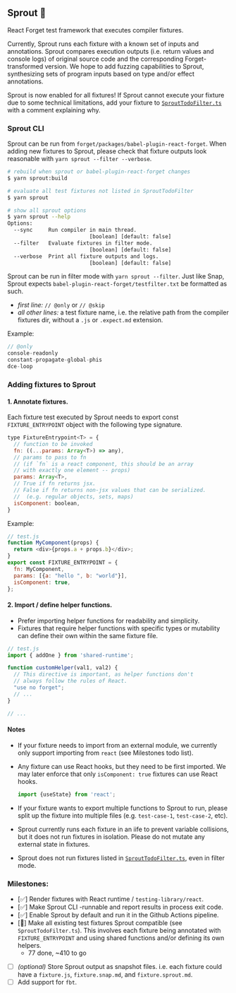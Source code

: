 ## Sprout 🌱
React Forget test framework that executes compiler fixtures.

Currently, Sprout runs each fixture with a known set of inputs and annotations. Sprout compares execution outputs (i.e. return values and console logs) of original source code and the corresponding Forget-transformed version.
We hope to add fuzzing capabilities to Sprout, synthesizing sets of program inputs based on type and/or effect annotations.

Sprout is now enabled for all fixtures! If Sprout cannot execute your fixture due to some technical limitations, add your fixture to [`SproutTodoFilter.ts`](./src/SproutTodoFilter.ts) with a comment explaining why.

### Sprout CLI
Sprout can be run from `forget/packages/babel-plugin-react-forget`. When adding new fixtures to Sprout, please check that fixture outputs look reasonable with `yarn sprout --filter --verbose`.

```sh
# rebuild when sprout or babel-plugin-react-forget changes
$ yarn sprout:build

# evaluate all test fixtures not listed in SproutTodoFilter
$ yarn sprout

# show all sprout options
$ yarn sprout --help
Options:
  --sync     Run compiler in main thread.
                          [boolean] [default: false]
  --filter   Evaluate fixtures in filter mode.
                          [boolean] [default: false]
  --verbose  Print all fixture outputs and logs.
                          [boolean] [default: false]
```

Sprout can be run in filter mode with `yarn sprout --filter`. Just like Snap, Sprout expects `babel-plugin-react-forget/testfilter.txt` be formatted as such.
- *first line:* `// @only` or `// @skip`
- *all other lines:* a test fixture name, i.e. the relative path from the compiler fixtures dir, without a `.js` or `.expect.md` extension.

Example:
```c
// @only
console-readonly
constant-propagate-global-phis
dce-loop
```

### Adding fixtures to Sprout

#### 1. Annotate fixtures.
Each fixture test executed by Sprout needs to export const `FIXTURE_ENTRYPOINT` object with the following type signature.

```js
type FixtureEntrypoint<T> = {
  // function to be invoked
  fn: ((...params: Array<T>) => any),
  // params to pass to fn
  // (if `fn` is a react component, this should be an array
  // with exactly one element -- props)
  params: Array<T>,
  // True if fn returns jsx.
  // False if fn returns non-jsx values that can be serialized.
  //  (e.g. regular objects, sets, maps)
  isComponent: boolean,
}
```

Example:
```js
// test.js
function MyComponent(props) {
  return <div>{props.a + props.b}</div>;
}
export const FIXTURE_ENTRYPOINT = {
  fn: MyComponent,
  params: [{a: "hello ", b: "world"}],
  isComponent: true,
};
```

#### 2. Import / define helper functions.

- Prefer importing helper functions for readability and simplicity.
- Fixtures that require helper functions with specific types or mutability can define their own within the same fixture file.

```js
// test.js
import { addOne } from 'shared-runtime';

function customHelper(val1, val2) {
  // This directive is important, as helper functions don't
  // always follow the rules of React.
  "use no forget";
  // ...
}

// ...
```

#### Notes
- If your fixture needs to import from an external module, we currently only support importing from `react` (see Milestones todo list).

- Any fixture can use React hooks, but they need to be first imported. We may later enforce that only `isComponent: true` fixtures can use React hooks.
    ```ts
    import {useState} from 'react';
    ```

- If your fixture wants to export multiple functions to Sprout to run, please split up the fixture into multiple files (e.g. `test-case-1`, `test-case-2`, etc).

- Sprout currently runs each fixture in an iife to prevent variable collisions, but it does not run fixtures in isolation. Please do not mutate any external state in fixtures.

- Sprout does not run fixtures listed in [`SproutTodoFilter.ts`](./src/SproutTodoFilter.ts), even in filter mode.

### Milestones:
- [✅] Render fixtures with React runtime / `testing-library/react`.
- [✅] Make Sprout CLI -runnable and report results in process exit code.
- [✅] Enable Sprout by default and run it in the Github Actions pipeline.
- [🚧] Make all existing test fixtures Sprout compatible (see `SproutTodoFilter.ts`). This involves each fixture being annotated with `FIXTURE_ENTRYPOINT` and using shared functions and/or defining its own helpers.
  - 77 done, ~410 to go
- [ ] *(optional)* Store Sprout output as snapshot files. i.e. each fixture could have a `fixture.js`, `fixture.snap.md`, and `fixture.sprout.md`.
- [ ] Add support for `fbt`.
